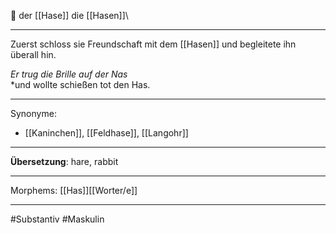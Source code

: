 🔵 der [[Hase]]
die [[Hasen]]\

---
Zuerst schloss sie Freundschaft mit dem [[Hasen]] und begleitete ihn überall hin.

*Er trug die Brille auf der Nas*  
*und wollte schießen tot den Has.

---
Synonyme:
- [[Kaninchen]], [[Feldhase]], [[Langohr]]

---
**Übersetzung**: hare, rabbit

---

Morphems:
[[Has]][[Worter/e]]

---
#Substantiv #Maskulin